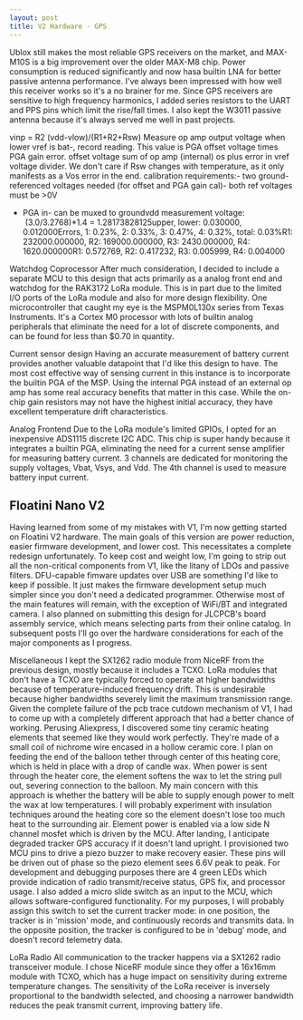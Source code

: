 ```yaml
---
layout: post
title: V2 Hardware - GPS
---
```


Ublox still makes the most reliable GPS receivers on the market, and MAX-M10S is a big improvement over the older MAX-M8 chip. Power consumption is reduced significantly and now hasa builtin LNA for better passive antenna performance. I've always been impressed with how well this receiver works so it's a no brainer for me. Since GPS receivers are sensitive to high frequency harmonics, I added series resistors to the UART and PPS pins which limit the rise/fall times. I also kept the W3011 passive antenna because it's always served me well in past projects.






vinp = R2 (vdd-vlow)/(R1+R2+Rsw) Measure op amp output voltage when lower vref is bat-, record reading. This value is PGA offset voltage times PGA gain error. offset voltage sum of op amp (internal) os plus error in vref voltage divider. 
We don't care if Rsw changes with temperature, as it only manifests as a Vos error in the end. calibration requirements:- two ground-referenced voltages needed (for offset and PGA gain cal)- both ref voltages must be >0V
- PGA in- can be muxed to groundvdd measurement voltage:    (3.0/3.2768)*1.4 = 1.28173828125upper, lower: 0.030000, 0.012000Errors, 1: 0.23%, 2: 0.33%, 3: 0.47%, 4: 0.32%, total: 0.03%R1: 232000.000000, R2: 169000.000000, R3: 2430.000000, R4: 1620.000000R1: 0.572769, R2: 0.417232, R3: 0.005999, R4: 0.004000

Watchdog Coprocessor
After much consideration, I decided to include a separate MCU to this design that acts primarily as a analog front end and watchdog for the RAK3172 LoRa module. This is in part due to the limited I/O ports of the LoRa module and also for more design flexibility. One microcontroller that caught my eye is the MSPM0L130x series from Texas Instruments. It's a Cortex M0 processor with lots of builtin analog peripherals that eliminate the need for a lot of discrete components, and can be found for less than $0.70 in quantity. 

Current sensor design
Having an accurate measurement of battery current provides another valuable datapoint that I'd like this design to have. The most cost effective way of sensing current in this instance is to incorporate the builtin PGA of the MSP. Using the internal PGA instead of an external op amp has some real accuracy benefits that matter in this case. While the on-chip gain resistors may not have the highest initial accuracy, they have excellent temperature drift characteristics. 




Analog Frontend
Due to the LoRa module's limited GPIOs, I opted for an inexpensive ADS1115 discrete I2C ADC. This chip is super handy because it integrates a builtin PGA, eliminating the need for a current sense amplifier for measuring battery current. 3 channels are dedicated for monitoring the supply voltages, Vbat, Vsys, and Vdd. The 4th channel is used to measure battery input current.


Floatini Nano V2
----------------------------------------
Having learned from some of my mistakes with V1, I'm now getting started on Floatini V2 hardware. The main goals of this version are power reduction, easier firmware development, and lower cost. This necessitates a complete redesign unfortunately. To keep cost and weight low, I'm going to strip out all the non-critical components from V1, like the litany of LDOs and passive filters. DFU-capable fimware updates over USB are something I'd like to keep if possible. It just makes the firmware development setup much simpler since you don't need a dedicated programmer. Otherwise most of the main features will remain, with the exception of WiFi/BT and integrated camera. I also planned on submitting this design for JLCPCB's board assembly service, which means selecting parts from their online catalog. In subsequent posts I'll go over the hardware considerations for each of the major components as I progress.


Miscellaneous
I kept the SX1262 radio module from NiceRF from the previous design, mostly because it includes a TCXO. LoRa modules that don't have a TCXO are typically forced to operate at higher bandwidths because of temperature-induced frequency drift. This is undesirable because higher bandwidths severely limit the maximum transmission range. Given the complete failure of the pcb trace cutdown mechanism of V1, I had to come up with a completely different approach that had a better chance of working. Perusing Aliexpress, I discovered some tiny ceramic heating elements that seemed like they would work perfectly. They're made of a small coil of nichrome wire encased in a hollow ceramic core. I plan on feeding the end of the balloon tether through center of this heating core, which is held in place with a drop of candle wax. When power is sent through the heater core, the element softens the wax to let the string pull out, severing connection to the balloon. My main concern with this approach is whether the battery will be able to supply enough power to melt the wax at low temperatures. I will probably experiment with insulation techniques around the heating core so the element doesn't lose too much heat to the surrounding air. Element power is enabled via a low side N channel mosfet which is driven by the MCU. After landing, I anticipate degraded tracker GPS accuracy if it doesn't land upright. I provisioned two MCU pins to drive a piezo buzzer to make recovery easier. These pins will be driven out of phase so the piezo element sees 6.6V peak to peak. For development and debugging purposes there are 4 green LEDs which provide indication of radio transmit/receive status, GPS fix, and processor usage. I also added a micro slide switch as an input to the MCU, which allows software-configured functionality. For my purposes, I will probably assign this switch to set the current tracker mode: in one position, the tracker is in 'mission' mode, and continuously records and transmits data. In the opposite position, the tracker is configured to be in 'debug' mode, and doesn't record telemetry data.

LoRa Radio
All communication to the tracker happens via a SX1262 radio transceiver module. I chose NiceRF module since they offer a 16x16mm module with TCXO, which has a huge impact on sensitivity during extreme temperature changes. The sensitivity of the LoRa receiver is inversely proportional to the bandwidth selected, and choosing a narrower bandwidth reduces the peak transmit current, improving battery life.